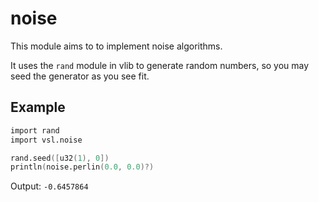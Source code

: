 # noise

This module aims to to implement noise algorithms.

It uses the `rand` module in vlib to generate random numbers,
so you may seed the generator as you see fit.

## Example

```v
import rand
import vsl.noise

rand.seed([u32(1), 0])
println(noise.perlin(0.0, 0.0)?)
```

Output: `-0.6457864`
